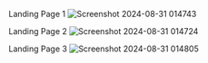 Landing Page 1
![Screenshot 2024-08-31 014743](https://github.com/user-attachments/assets/6fb2ac02-3683-4ee8-8daa-1eb9d3eaf9d0)

Landing Page 2
![Screenshot 2024-08-31 014724](https://github.com/user-attachments/assets/7cb08e3c-2a59-49d1-a3d2-52678e)

Landing Page 3
![Screenshot 2024-08-31 014805](https://github.com/user-attachments/assets/02aed661-7d4b-4ac2-a807-3c22bca7b237)

